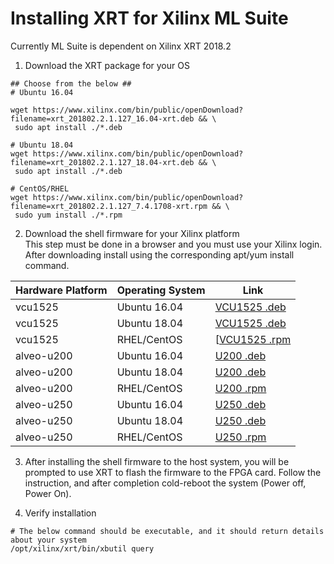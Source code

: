 # Installing XRT for Xilinx ML Suite
Currently ML Suite is dependent on Xilinx XRT 2018.2

1. Download the XRT package for your OS
```
## Choose from the below ##
# Ubuntu 16.04

wget https://www.xilinx.com/bin/public/openDownload?filename=xrt_201802.2.1.127_16.04-xrt.deb && \
 sudo apt install ./*.deb

# Ubuntu 18.04
wget https://www.xilinx.com/bin/public/openDownload?filename=xrt_201802.2.1.127_18.04-xrt.deb && \
 sudo apt install ./*.deb

# CentOS/RHEL
wget https://www.xilinx.com/bin/public/openDownload?filename=xrt_201802.2.1.127_7.4.1708-xrt.rpm && \
 sudo yum install ./*.rpm
```

2. Download the shell firmware for your Xilinx platform  
This step must be done in a browser and you must use your Xilinx login. After downloading install using the corresponding apt/yum install command.  
  
| Hardware Platform | Operating System | Link |  
|-------------------|------------------|------|  
| vcu1525 | Ubuntu 16.04 | [VCU1525 .deb](https://www.xilinx.com/member/forms/download/eula-xef.html?filename=xilinx-vcu1525-dynamic-16.04.deb) |
| vcu1525 | Ubuntu 18.04 | [VCU1525 .deb](https://www.xilinx.com/member/forms/download/eula-xef.html?filename=xilinx-vcu1525-dynamic-18.04.deb) |
| vcu1525 | RHEL/CentOS | [[VCU1525 .rpm](https://www.xilinx.com/member/forms/download/eula-xef.html?filename=xilinx-vcu1525-dynamic-5.1-2342198.x86_64.rpm) |
| alveo-u200 | Ubuntu 16.04 | [U200 .deb](https://www.xilinx.com/member/forms/download/eula-xef.html?filename=xilinx-u200-xdma-16.04.deb) |
| alveo-u200 | Ubuntu 18.04 | [U200 .deb](https://www.xilinx.com/member/forms/download/eula-xef.html?filename=xilinx-u200-xdma-18.04.deb) |
| alveo-u200 | RHEL/CentOS | [U200 .rpm](https://www.xilinx.com/member/forms/download/eula-xef.html?filename=xilinx-u200-xdma-201820.1-2342198.x86_64.rpm) |
| alveo-u250 | Ubuntu 16.04 | [U250 .deb](https://www.xilinx.com/member/forms/download/eula-xef.html?filename=xilinx-u250-xdma-16.04.deb) |
| alveo-u250 | Ubuntu 18.04 | [U250 .deb](https://www.xilinx.com/member/forms/download/eula-xef.html?filename=xilinx-u250-xdma-18.04.deb) |
| alveo-u250 | RHEL/CentOS | [U250 .rpm](https://www.xilinx.com/member/forms/download/eula-xef.html?filename=xilinx-u250-xdma-201820.1-2342198.x86_64.rpm) |

3. After installing the shell firmware to the host system, you will be prompted to use XRT to flash the firmware to the FPGA card. 
Follow the instruction, and after completion cold-reboot the system (Power off, Power On).

4. Verify installation
```
# The below command should be executable, and it should return details about your system
/opt/xilinx/xrt/bin/xbutil query
```
